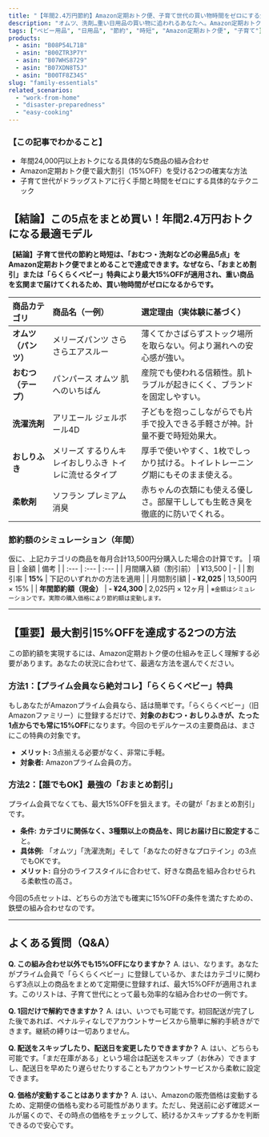 ```yaml
---
title: "【年間2.4万円節約】Amazon定期おトク便、子育て世代の買い物時間をゼロにする生活防衛術"
description: "オムツ、洗剤…重い日用品の買い物に追われるあなたへ。Amazon定期おトク便の「おまとめ割引」等を使い、年間2.4万円以上節約しながら買い物時間をゼロにする具体的な方法を、実体験から解説します。"
tags: ["ベビー用品", "日用品", "節約", "時短", "Amazon定期おトク便", "子育て"]
products:
  - asin: "B08P54L71B"
  - asin: "B00ZTR3P7Y"
  - asin: "B07WHS8729"
  - asin: "B07XDN8T5J"
  - asin: "B00TF8Z34S"
slug: "family-essentials"
related_scenarios:
  - "work-from-home"
  - "disaster-preparedness"
  - "easy-cooking"
---
```

### 【この記事でわかること】
- 年間24,000円以上おトクになる具体的な5商品の組み合わせ
- Amazon定期おトク便で最大割引（15%OFF）を受ける2つの確実な方法
- 子育て世代がドラッグストアに行く手間と時間をゼロにする具体的なテクニック

<!-- summary -->

## 【結論】この5点をまとめ買い！年間2.4万円おトクになる最適モデル
**【結論】子育て世代の節約と時短は、「おむつ・洗剤などの必需品5点」をAmazon定期おトク便でまとめることで達成できます。なぜなら、「おまとめ割引」または「らくらくベビー」特典により最大15%OFFが適用され、重い商品を玄関まで届けてくれるため、買い物時間がゼロになるからです。**

| 商品カテゴリ | 商品名（一例） | 選定理由（実体験に基づく） |
| :--- | :--- | :--- |
| **オムツ（パンツ）** | メリーズパンツ さらさらエアスルー | 薄くてかさばらずストック場所を取らない。何より漏れへの安心感が強い。 |
| **おむつ（テープ）** | パンパース オムツ 肌へのいちばん | 産院でも使われる信頼性。肌トラブルが起きにくく、ブランドを固定しやすい。|
| **洗濯洗剤** | アリエール ジェルボール4D | 子どもを抱っこしながらでも片手で投入できる手軽さが神。計量不要で時短効果大。|
| **おしりふき** | メリーズ するりんキレイおしりふき トイレに流せるタイプ | 厚手で使いやすく、1枚でしっかり拭ける。トイレトレーニング期にもそのまま使える。|
| **柔軟剤** | ソフラン プレミアム消臭 | 赤ちゃんの衣類にも使える優しさ。部屋干ししても生乾き臭を徹底的に防いでくれる。|

### 節約額のシミュレーション（年間）
仮に、上記カテゴリの商品を毎月合計13,500円分購入した場合の計算です。
| 項目 | 金額 | 備考 |
| :--- | :--- | :--- |
| 月間購入額（割引前） | ¥13,500 | - |
| 割引率 | **15%** | 下記のいずれかの方法を適用 |
| 月間割引額 | **- ¥2,025** | 13,500円 × 15% |
| **年間節約額（現金）** | **- ¥24,300** | 2,025円 × 12ヶ月 |
<small>※金額はシミュレーションです。実際の購入価格により節約額は変動します。</small>

---
## 【重要】最大割引15%OFFを達成する2つの方法
この節約額を実現するには、Amazon定期おトク便の仕組みを正しく理解する必要があります。あなたの状況に合わせて、最適な方法を選んでください。

### 方法1：【プライム会員なら絶対コレ】「らくらくベビー」特典
もしあなたがAmazonプライム会員なら、話は簡単です。「らくらくベビー」（旧Amazonファミリー）に登録するだけで、**対象のおむつ・おしりふきが、たった1点からでも常に15%OFF**になります。今回のモデルケースの主要商品は、まさにこの特典の対象です。

- **メリット:** 3点揃える必要がなく、非常に手軽。
- **対象者:** Amazonプライム会員の方。

### 方法2：【誰でもOK】最強の「おまとめ割引」
プライム会員でなくても、最大15%OFFを狙えます。その鍵が「おまとめ割引」です。

- **条件:** **カテゴリに関係なく、3種類以上の商品を、同じお届け日に設定する**こと。
- **具体例:** 「オムツ」「洗濯洗剤」そして「あなたの好きなプロテイン」の3点でもOKです。
- **メリット:** 自分のライフスタイルに合わせて、好きな商品を組み合わせられる柔軟性の高さ。

今回の5点セットは、どちらの方法でも確実に15%OFFの条件を満たすための、鉄壁の組み合わせなのです。

---
## よくある質問（Q&A）
**Q. この組み合わせ以外でも15%OFFになりますか？**
A. はい、なります。あなたがプライム会員で「らくらくベビー」に登録しているか、またはカテゴリに関わらず3点以上の商品をまとめて定期便に登録すれば、最大15%OFFが適用されます。このリストは、子育て世代にとって最も効率的な組み合わせの一例です。

**Q. 1回だけで解約できますか？**
A. はい、いつでも可能です。初回配送が完了した後であれば、ペナルティなしでアカウントサービスから簡単に解約手続きができます。継続の縛りは一切ありません。

**Q. 配送をスキップしたり、配送日を変更したりできますか？**
A. はい、どちらも可能です。「まだ在庫がある」という場合は配送をスキップ（お休み）できますし、配送日を早めたり遅らせたりすることもアカウントサービスから柔軟に設定できます。

**Q. 価格が変動することはありますか？**
A. はい、Amazonの販売価格は変動するため、定期便の価格も変わる可能性があります。ただし、発送前に必ず確認メールが届くので、その時点の価格をチェックして、続けるかスキップするかを判断できるので安心です。